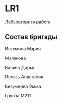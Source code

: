 # LR1
Лабораторная работа 

## Состав бригады

Истомина Мария

Маликова

Васина Дарья

Пенязь Анастасия

Безумнова Эмма


Группа М211
